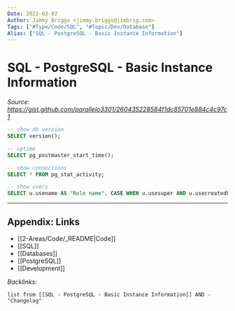 ```yaml
---
Date: 2022-03-02
Author: Jimmy Briggs <jimmy.briggs@jimbrig.com>
Tags: ["#Type/Code/SQL", "#Topic/Dev/Database"]
Alias: ["SQL - PostgreSQL - Basic Instance Information"]
---
```


# SQL - PostgreSQL - Basic Instance Information

*Source: https://gist.github.com/parallelo3301/260435228584f1dc85701e884c4c97c1*

```SQL
-- show db version
SELECT version();

-- uptime
SELECT pg_postmaster_start_time();

-- show connections
SELECT * FROM pg_stat_activity;

-- show users
SELECT u.usename AS "Role name", CASE WHEN u.usesuper AND u.usecreatedb THEN CAST('superuser, create database' AS pg_catalog.text) WHEN u.usesuper THEN CAST('superuser' AS pg_catalog.text) WHEN u.usecreatedb THEN CAST('create database' as pg_catalog.text) ELSE CAST('' AS pg_catalog.text) END AS "Attributes" FROM pg_catalog.pg_user u ORDER BY 1;

```


***

## Appendix: Links

- [[2-Areas/Code/_README|Code]]
- [[SQL]]
- [[Databases]]
- [[PostgreSQL]]
- [[Development]]

*Backlinks:*

```dataview
list from [[SQL - PostgreSQL - Basic Instance Information]] AND -"Changelog"
```